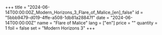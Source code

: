 +++
title = "2024-06-14T00:00:00Z_Modern_Horizons_3_Flare_of_Malice_[en]_false"
id = "5bbb9479-d019-4ffe-a508-1db81a28847f"
date = "2024-06-14T00:00:00Z"
name = "Flare of Malice"
lang = ["en"]
price = ""
quantity = 1
foil = false
set = "Modern Horizons 3"
+++

